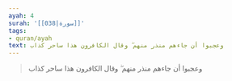 ```yaml
---
ayah: 4
surah: '[[038|سورة]]'
tags:
- quran/ayah
text: وعجبوا أن جاءهم منذر منهم ۖ وقال الكافرون هذا ساحر كذاب
---
```

> وعجبوا أن جاءهم منذر منهم ۖ وقال الكافرون هذا ساحر كذاب
